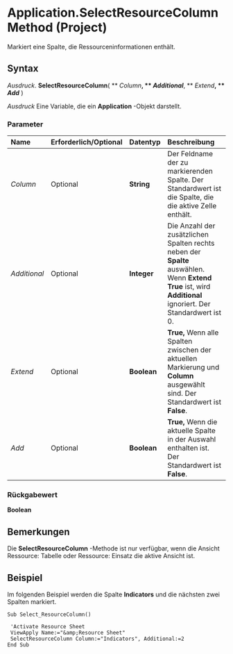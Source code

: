 
# Application.SelectResourceColumn Method (Project)

Markiert eine Spalte, die Ressourceninformationen enthält.


## Syntax

 _Ausdruck_. **SelectResourceColumn**( ** _Column_**, ** _Additional_**, ** _Extend_**, ** _Add_** )

 _Ausdruck_ Eine Variable, die ein **Application** -Objekt darstellt.


### Parameter



|**Name**|**Erforderlich/Optional**|**Datentyp**|**Beschreibung**|
|:-----|:-----|:-----|:-----|
| _Column_|Optional|**String**|Der Feldname der zu markierenden Spalte. Der Standardwert ist die Spalte, die die aktive Zelle enthält.|
| _Additional_|Optional|**Integer**|Die Anzahl der zusätzlichen Spalten rechts neben der  **Spalte** auswählen. Wenn **Extend** **True** ist, wird **Additional** ignoriert. Der Standardwert ist 0.|
| _Extend_|Optional|**Boolean**|**True,** Wenn alle Spalten zwischen der aktuellen Markierung und **Column** ausgewählt sind. Der Standardwert ist **False**.|
| _Add_|Optional|**Boolean**|**True,** Wenn die aktuelle Spalte in der Auswahl enthalten ist. Der Standardwert ist **False**.|

### Rückgabewert

 **Boolean**


## Bemerkungen

Die  **SelectResourceColumn** -Methode ist nur verfügbar, wenn die Ansicht Ressource: Tabelle oder Ressource: Einsatz die aktive Ansicht ist.


## Beispiel

Im folgenden Beispiel werden die Spalte  **Indicators** und die nächsten zwei Spalten markiert.


```
Sub Select_ResourceColumn() 
 
 'Activate Resource Sheet 
 ViewApply Name:="&amp;Resource Sheet" 
 SelectResourceColumn Column:="Indicators", Additional:=2 
End Sub
```

